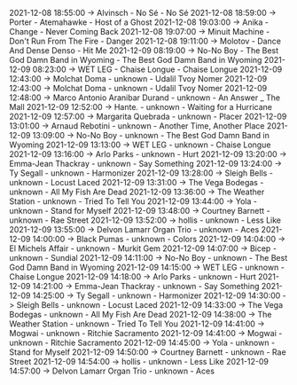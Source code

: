 2021-12-08 18:55:00 -> Alvinsch - No Sé - No Sé
2021-12-08 18:59:00 -> Porter - Atemahawke - Host of a Ghost
2021-12-08 19:03:00 -> Anika - Change - Never Coming Back
2021-12-08 19:07:00 -> Minuit Machine - Don't Run From The Fire - Danger
2021-12-08 19:11:00 -> Molotov - Dance And Dense Denso - Hit Me
2021-12-09 08:19:00 -> No-No Boy - The Best God Damn Band in Wyoming - The Best God Damn Band in Wyoming
2021-12-09 08:23:00 -> WET LEG - Chaise Longue - Chaise Longue
2021-12-09 12:43:00 -> Molchat Doma - unknown - Udalil Tvoy Nomer
2021-12-09 12:43:00 -> Molchat Doma - unknown - Udalil Tvoy Nomer
2021-12-09 12:48:00 -> Marco Antonio Aranibar Durand - unknown - An Answer _ The Mall
2021-12-09 12:52:00 -> Hante. - unknown - Waiting for a Hurricane
2021-12-09 12:57:00 -> Margarita Quebrada - unknown - Placer
2021-12-09 13:01:00 -> Arnaud Rebotini - unknown - Another Time, Another Place
2021-12-09 13:09:00 -> No-No Boy - unknown - The Best God Damn Band in Wyoming
2021-12-09 13:13:00 -> WET LEG - unknown - Chaise Longue
2021-12-09 13:16:00 -> Arlo Parks - unknown - Hurt
2021-12-09 13:20:00 -> Emma-Jean Thackray - unknown - Say Something
2021-12-09 13:24:00 -> Ty Segall - unknown - Harmonizer
2021-12-09 13:28:00 -> Sleigh Bells - unknown - Locust Laced
2021-12-09 13:31:00 -> The Vega Bodegas - unknown - All My Fish Are Dead
2021-12-09 13:36:00 -> The Weather Station - unknown - Tried To Tell You
2021-12-09 13:44:00 -> Yola - unknown - Stand for Myself
2021-12-09 13:48:00 -> Courtney Barnett - unknown - Rae Street
2021-12-09 13:52:00 -> hollis - unknown - Less Like
2021-12-09 13:55:00 -> Delvon Lamarr Organ Trio - unknown - Aces
2021-12-09 14:00:00 -> Black Pumas - unknown - Colors
2021-12-09 14:04:00 -> El Michels Affair - unknown - Murkit Gem
2021-12-09 14:07:00 -> Bicep - unknown - Sundial
2021-12-09 14:11:00 -> No-No Boy - unknown - The Best God Damn Band in Wyoming
2021-12-09 14:15:00 -> WET LEG - unknown - Chaise Longue
2021-12-09 14:18:00 -> Arlo Parks - unknown - Hurt
2021-12-09 14:21:00 -> Emma-Jean Thackray - unknown - Say Something
2021-12-09 14:25:00 -> Ty Segall - unknown - Harmonizer
2021-12-09 14:30:00 -> Sleigh Bells - unknown - Locust Laced
2021-12-09 14:33:00 -> The Vega Bodegas - unknown - All My Fish Are Dead
2021-12-09 14:38:00 -> The Weather Station - unknown - Tried To Tell You
2021-12-09 14:41:00 -> Mogwai - unknown - Ritchie Sacramento
2021-12-09 14:41:00 -> Mogwai - unknown - Ritchie Sacramento
2021-12-09 14:45:00 -> Yola - unknown - Stand for Myself
2021-12-09 14:50:00 -> Courtney Barnett - unknown - Rae Street
2021-12-09 14:54:00 -> hollis - unknown - Less Like
2021-12-09 14:57:00 -> Delvon Lamarr Organ Trio - unknown - Aces
